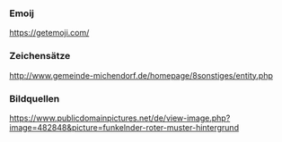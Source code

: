 

### Emoij

https://getemoji.com/

### Zeichensätze

http://www.gemeinde-michendorf.de/homepage/8sonstiges/entity.php

### Bildquellen

https://www.publicdomainpictures.net/de/view-image.php?image=482848&picture=funkelnder-roter-muster-hintergrund